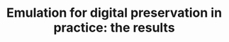 ---
abstract: null
creators:
- van der Hoeven, Jeffrey
- Verdegem, Remco
- Lohman, Bram
date: null
document_url: https://services.phaidra.univie.ac.at/api/object/o:294514/download
grand_parent: iPRES
institutions: []
keywords:
- beijing
landing_page_url: https://phaidra.univie.ac.at/o:294514
language: eng
layout: publication
license: CC BY-SA 3.0 AT
notes_url: null
parent: iPRES 2007
publication_type: presentation
size: 996879
slides_url: null
source_name: iPRES
stream_url: null
title: 'Emulation for digital preservation in practice: the results'
year: 2007
---